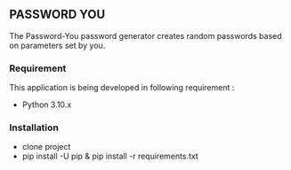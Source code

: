 ## PASSWORD YOU

The Password-You password generator creates random passwords based on parameters set by you.

### Requirement

This application is being developed in following requirement :
- Python 3.10.x

### Installation 
- clone project
- pip install -U pip & pip install -r requirements.txt